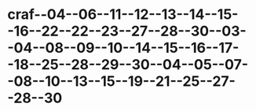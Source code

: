 # craf--04--06--11--12--13--14--15--16--22--22--23--27--28--30--03--04--08--09--10--14--15--16--17--18--25--28--29--30--04--05--07--08--10--13--15--19--21--25--27--28--30
